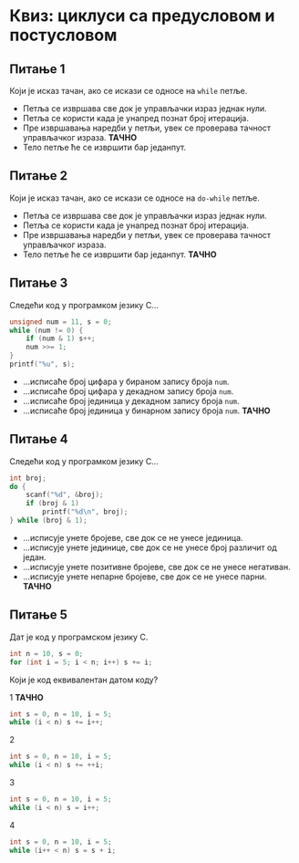 # Квиз: циклуси са предусловом и постусловом

## Питање 1

Који је исказ тачан, ако се искази се односе на `while` петље.

- Петља се извршава све док је управљачки израз једнак нули.
- Петља се користи када је унапред познат број итерација.
- Пре извршавања наредби у петљи, увек се проверава тачност управљачког израза. **ТАЧНО**
- Тело петље ће се извршити бар једанпут.

## Питање 2

Који је исказ тачан, ако се искази се односе на `do-while` петље.

- Петља се извршава све док је управљачки израз једнак нули.
- Петља се користи када је унапред познат број итерација.
- Пре извршавања наредби у петљи, увек се проверава тачност управљачког израза.
- Тело петље ће се извршити бар једанпут. **ТАЧНО**

## Питање 3

Следећи код у програмком језику C...

```c
unsigned num = 11, s = 0;
while (num != 0) {
    if (num & 1) s++;
    num >>= 1;
}
printf("%u", s);
```

- ...исписаће број цифара у бираном запису броја `num`.
- ...исписаће број цифара у декадном запису броја `num`.
- ...исписаће број јединица у декадном запису броја `num`.
- ...исписаће број јединица у бинарном запису броја `num`. **ТАЧНО**

## Питање 4

Следећи код у програмком језику C...

```c
int broj;
do {
    scanf("%d", &broj);
    if (broj & 1)
        printf("%d\n", broj);
} while (broj & 1);
```

- ...исписује унете бројеве, све док се не унесе јединица.
- ...исписује унете јединице, све док се не унесе број различит од један.
- ...исписује унете позитивне бројеве, све док се не унесе негативан.
- ...исписује унете непарне бројеве, све док се не унесе парни. **ТАЧНО**

## Питање 5

Дат је код у програмском језику C.

```c
int n = 10, s = 0;
for (int i = 5; i < n; i++) s += i;
```

Који је код еквивалентан датом коду?

1 **ТАЧНО**

```c
int s = 0, n = 10, i = 5;
while (i < n) s += i++;
```

2

```c
int s = 0, n = 10, i = 5;
while (i < n) s += ++i;
```

3

```c
int s = 0, n = 10, i = 5;
while (i < n) s = i++;
```

4

```c
int s = 0, n = 10, i = 5;
while (i++ < n) s = s + i;
```
